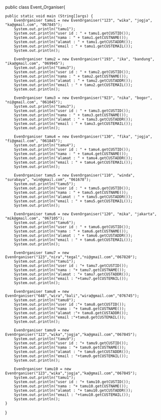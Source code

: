 public class Event_Organiser{

    public static void main (String[]args) {
        EvenOrganiser tamu1 = new EvenOrganiser("123", "wika", "jogja", "ka@gmail.com", "067845");
        System.out.println("tamu1");
        System.out.println("user id : " + tamu1.getCUSTID());
        System.out.println("nama : " + tamu1.getCUSTNAME());
        System.out.println("alamat : " + tamu1.getCUSTADDR());
        System.out.println("email : " + tamu1.getCUSTEMAIL());
        System.out.println();

        EvenOrganiser tamu2 = new EvenOrganiser("193", "ika", "bandung", "ika@gmail.com", "069945");
        System.out.println("tamu3");
        System.out.println("user id : " + tamu2.getCUSTID());
        System.out.println("nama : " + tamu2.getCUSTNAME());
        System.out.println("alamat : " + tamu2.getCUSTADDR());
        System.out.println("email : " + tamu2.getCUSTEMAIL());
        System.out.println();

        EvenOrganiser tamu3 = new EvenOrganiser("923", "nika", "bogor", "ni@gmail.com", "061045");
        System.out.println("tamu3");
        System.out.println("user id : " + tamu3.getCUSTID());
        System.out.println("nama : " + tamu3.getCUSTNAME());
        System.out.println("alamat : " + tamu3.getCUSTADDR());
        System.out.println("email : " + tamu3.getCUSTEMAIL());
        System.out.println();

        EvenOrganiser tamu4 = new EvenOrganiser("130", "fika", "jogja", "fi@gmail.com", "061845");
        System.out.println("tamu4");
        System.out.println("user id : " + tamu4.getCUSTID());
        System.out.println("nama : " + tamu4.getCUSTNAME());
        System.out.println("alamat : " + tamu4.getCUSTADDR());
        System.out.println("email : " + tamu4.getCUSTEMAIL());
        System.out.println();

        EvenOrganiser tamu5 = new EvenOrganiser("110", "winda", "surabaya", "win@gmail.com", "061678");
        System.out.println("tamu5");
        System.out.println("user id : " + tamu5.getCUSTID());
        System.out.println("nama : " + tamu5.getCUSTNAME());
        System.out.println("alamat : " + tamu5.getCUSTADDR());
        System.out.println("email : " + tamu5.getCUSTEMAIL());
        System.out.println();

        EvenOrganiser tamu6 = new EvenOrganiser("120", "mika", "jakarta", "mik@gmail.com", "067105");
        System.out.println("tamu6");
        System.out.println("user id : " + tamu6.getCUSTID());
        System.out.println("nama : " + tamu6.getCUSTNAME());
        System.out.println("alamat : " + tamu6.getCUSTADDR());
        System.out.println("email : " + tamu6.getCUSTEMAIL());
        System.out.println();

        EvenOrganiser tamu7 = new EvenOrganiser("123","nira","tegal","ni@gmail.com","067820");
        System.out.println("tamu1");
        System.out.println("user id : "+ tamu7.getCUSTID());
        System.out.println("nama : "+ tamu7.getCUSTNAME());
        System.out.println("alamat : "+ tamu7.getCUSTADDR());
        System.out.println("email : "+tamu7.getCUSTEMAIL());
        System.out.println();

        EvenOrganiser tamu8 = new EvenOrganiser("648","wira","bali","wira@gmail.com","076745");
        System.out.println("tamu8");
        System.out.println("user id :"+ tamu8.getCUSTID());
        System.out.println("nama : "+ tamu8.getCUSTNAME());
        System.out.println("alamat :"+ tamu8.getCUSTADDR());
        System.out.println("email :"+tamu8.getCUSTEMAIL());
        System.out.println();

        EvenOrganiser tamu9 = new EvenOrganiser("123","wika","jogja","ka@gmail.com","067845");
        System.out.println("tamu9");
        System.out.println("user id : "+ tamu9.getCUSTID());
        System.out.println("nama : "+ tamu9.getCUSTNAME());
        System.out.println("alamat : "+ tamu9.getCUSTADDR());
        System.out.println("email : "+tamu9.getCUSTEMAIL());
        System.out.println();

        EvenOrganiser tamu10 = new EvenOrganiser("123","wika","jogja","ka@gmail.com","067845");
        System.out.println("tamu1");
        System.out.println("user id : "+ tamu10.getCUSTID());
        System.out.println("nama : "+ tamu10.getCUSTNAME());
        System.out.println("alamat : "+ tamu10.getCUSTADDR());
        System.out.println("email : "+tamu10.getCUSTEMAIL());
        System.out.println();
    }
}
